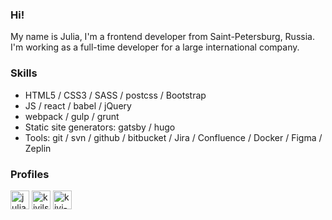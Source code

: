 ### Hi!
My name is Julia, 
I'm a frontend developer from Saint-Petersburg, Russia.
I'm working as a full-time developer for a large international company.

### Skills

- HTML5 / CSS3 / SASS / postcss / Bootstrap
- JS / react / babel / jQuery
- webpack / gulp / grunt
- Static site generators: gatsby / hugo
- Tools: git / svn / github / bitbucket / Jira / Confluence / Docker / Figma / Zeplin


### Profiles
<p align="left">
<a href="https://linkedin.com/in/julia-sesyunina-11356a34" target="blank"><img align="center" src="https://cdn.jsdelivr.net/npm/simple-icons@3.0.1/icons/linkedin.svg" alt="julia-sesyunina-11356a34" height="30" width="30" /></a>
<a href="https://codepen.io/kivils" target="blank"><img align="center" src="https://cdn.jsdelivr.net/npm/simple-icons@3.0.1/icons/codepen.svg" alt="kivils" height="30" width="30" /></a>
<a href="https://instagram.com/kivi-80" target="blank"><img align="center" src="https://cdn.jsdelivr.net/npm/simple-icons@3.0.1/icons/instagram.svg" alt="kivi-80" height="30" width="30" /></a>
</p>
